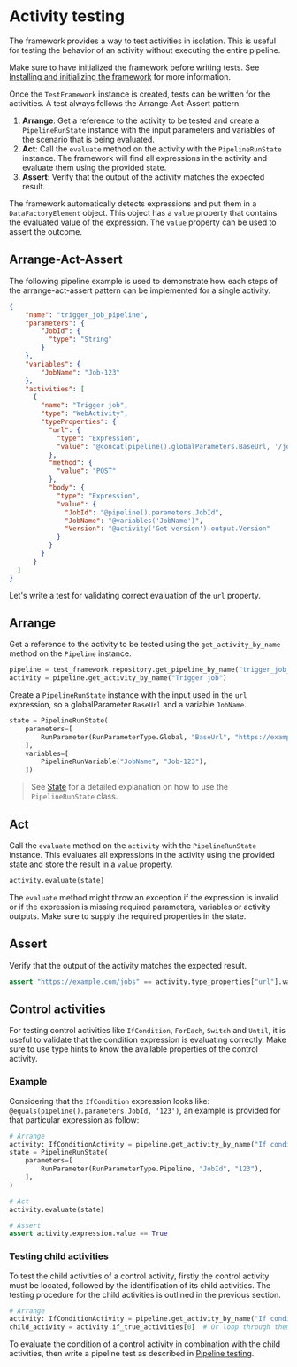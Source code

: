 # Activity testing

The framework provides a way to test activities in isolation. This is useful for testing the behavior of an activity without executing the entire pipeline.

Make sure to have initialized the framework before writing tests. See [Installing and initializing the framework](installing-and-initializing-framework.md) for more information.

Once the `TestFramework` instance is created, tests can be written for the activities. A test always follows the Arrange-Act-Assert pattern:

1. **Arrange**: Get a reference to the activity to be tested and create a `PipelineRunState` instance with the input parameters and variables of the scenario that is being evaluated.
2. **Act**: Call the `evaluate` method on the activity with the `PipelineRunState` instance. The framework will find all expressions in the activity and evaluate them using the provided state.
3. **Assert**: Verify that the output of the activity matches the expected result.

The framework automatically detects expressions and put them in a `DataFactoryElement` object. This object has a `value` property that contains the evaluated value of the expression. The `value` property can be used to assert the outcome.

## Arrange-Act-Assert

The following pipeline example is used to demonstrate how each steps of the arrange-act-assert pattern can be implemented for a single activity.

```json
{
    "name": "trigger_job_pipeline",
    "parameters": {
        "JobId": {
          "type": "String"
        }
    },
    "variables": {
        "JobName": "Job-123"
    },
    "activities": [
      {
        "name": "Trigger job",
        "type": "WebActivity",
        "typeProperties": {
          "url": {
            "type": "Expression",
            "value": "@concat(pipeline().globalParameters.BaseUrl, '/jobs')"
          },
          "method": {
            "value": "POST"
          },
          "body": {
            "type": "Expression",
            "value": {
              "JobId": "@pipeline().parameters.JobId",
              "JobName": "@variables('JobName')",
              "Version": "@activity('Get version').output.Version"
            }
          }
        }
      }
  ]
}
```

Let's write a test for validating correct evaluation of the `url` property.

## Arrange

Get a reference to the activity to be tested using the `get_activity_by_name` method on the `Pipeline` instance.

```python
pipeline = test_framework.repository.get_pipeline_by_name("trigger_job_pipeline")
activity = pipeline.get_activity_by_name("Trigger job")
```

Create a `PipelineRunState` instance with the input used in the `url` expression, so a globalParameter `BaseUrl` and a variable `JobName`.

```python
state = PipelineRunState(
    parameters=[
        RunParameter(RunParameterType.Global, "BaseUrl", "https://example.com"),
    ],
    variables=[
        PipelineRunVariable("JobName", "Job-123"),
    ])
```

> See [State](state.md) for a detailed explanation on how to use the `PipelineRunState` class.

## Act

Call the `evaluate` method on the `activity` with the `PipelineRunState` instance. This evaluates all expressions in the activity using the provided state and store the result in a `value` property.

```python
activity.evaluate(state)
```

The `evaluate` method might throw an exception if the expression is invalid or if the expression is missing required parameters, variables or activity outputs. Make sure to supply the required properties in the state.

## Assert

Verify that the output of the activity matches the expected result.

```python
assert "https://example.com/jobs" == activity.type_properties["url"].value
```

## Control activities

For testing control activities like `IfCondition`, `ForEach`, `Switch` and `Until`, it is useful to validate that the condition expression is evaluating correctly.  Make sure to use type hints to know the available properties of the control activity.

### Example

Considering that the `IfCondition` expression looks like: `@equals(pipeline().parameters.JobId, '123')`, an example is provided for that particular expression as follow:

```python
# Arrange
activity: IfConditionActivity = pipeline.get_activity_by_name("If condition")
state = PipelineRunState(
    parameters=[
        RunParameter(RunParameterType.Pipeline, "JobId", "123"),
    ],
)

# Act
activity.evaluate(state)

# Assert
assert activity.expression.value == True
```

### Testing child activities

To test the child activities of a control activity, firstly the control activity must be located, followed by the identification of its child activities. The testing procedure for the child activities is outlined in the previous section.

```python
# Arrange
activity: IfConditionActivity = pipeline.get_activity_by_name("If condition")
child_activity = activity.if_true_activities[0]  # Or loop through them by name
```

To evaluate the condition of a control activity in combination with the child activities, then write a pipeline test as described in [Pipeline testing](pipeline_testing.md).

